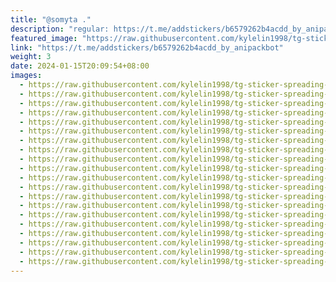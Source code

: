 ```yaml
---
title: "@somyta ."
description: "regular: https://t.me/addstickers/b6579262b4acdd_by_anipackbot"
featured_image: "https://raw.githubusercontent.com/kylelin1998/tg-sticker-spreading-worldwide-images/main/img/9dc46fc4-58e4-4b41-b5e2-efb6f14af18e.jpg"
link: "https://t.me/addstickers/b6579262b4acdd_by_anipackbot"
weight: 3
date: 2024-01-15T20:09:54+08:00
images:
  - https://raw.githubusercontent.com/kylelin1998/tg-sticker-spreading-worldwide-images/main/img/9dc46fc4-58e4-4b41-b5e2-efb6f14af18e.jpg
  - https://raw.githubusercontent.com/kylelin1998/tg-sticker-spreading-worldwide-images/main/img/bfaa29c2-b1df-46f8-b36c-7c36933ce46f.jpg
  - https://raw.githubusercontent.com/kylelin1998/tg-sticker-spreading-worldwide-images/main/img/202dad4e-c6ab-4d9a-a597-1c5058e8897c.jpg
  - https://raw.githubusercontent.com/kylelin1998/tg-sticker-spreading-worldwide-images/main/img/5513634a-5384-4f3a-87cf-ef640ff90dee.jpg
  - https://raw.githubusercontent.com/kylelin1998/tg-sticker-spreading-worldwide-images/main/img/a44aefc0-6bd8-4827-953f-e510406b2b97.jpg
  - https://raw.githubusercontent.com/kylelin1998/tg-sticker-spreading-worldwide-images/main/img/cc6ddcc5-9eb4-4025-9e50-f32a2de4c8b4.jpg
  - https://raw.githubusercontent.com/kylelin1998/tg-sticker-spreading-worldwide-images/main/img/2a4f5afe-7b71-46c6-846f-d552edcd34a6.jpg
  - https://raw.githubusercontent.com/kylelin1998/tg-sticker-spreading-worldwide-images/main/img/3318fbb0-2977-4e1d-bf52-0bec2fd1ff5e.jpg
  - https://raw.githubusercontent.com/kylelin1998/tg-sticker-spreading-worldwide-images/main/img/c6348468-c365-407b-9b91-8df1c453caae.jpg
  - https://raw.githubusercontent.com/kylelin1998/tg-sticker-spreading-worldwide-images/main/img/3eb799db-21b6-4e5a-a1df-617977a172ce.jpg
  - https://raw.githubusercontent.com/kylelin1998/tg-sticker-spreading-worldwide-images/main/img/8ca6e2ec-fb16-40b7-b8b0-687ff51b67b2.jpg
  - https://raw.githubusercontent.com/kylelin1998/tg-sticker-spreading-worldwide-images/main/img/f73de361-56b6-435f-bb50-f07a944fa0fb.jpg
  - https://raw.githubusercontent.com/kylelin1998/tg-sticker-spreading-worldwide-images/main/img/b81e9184-3ccf-47e2-a0d2-0993f0b23399.jpg
  - https://raw.githubusercontent.com/kylelin1998/tg-sticker-spreading-worldwide-images/main/img/410adbf5-0096-40e5-8048-49c7620daac7.jpg
  - https://raw.githubusercontent.com/kylelin1998/tg-sticker-spreading-worldwide-images/main/img/b9f22cdf-13b6-4148-8756-4427c4446a5f.jpg
  - https://raw.githubusercontent.com/kylelin1998/tg-sticker-spreading-worldwide-images/main/img/a17c159b-60a9-48ca-938b-a5c5845f2254.jpg
  - https://raw.githubusercontent.com/kylelin1998/tg-sticker-spreading-worldwide-images/main/img/6743b1a4-5699-4169-9163-a243729512e8.jpg
  - https://raw.githubusercontent.com/kylelin1998/tg-sticker-spreading-worldwide-images/main/img/3c127ed3-2b6a-4917-bc9c-1b33bd0b11a4.jpg
  - https://raw.githubusercontent.com/kylelin1998/tg-sticker-spreading-worldwide-images/main/img/ad60590b-4024-43e0-a7d7-3015be1c1f79.jpg
  - https://raw.githubusercontent.com/kylelin1998/tg-sticker-spreading-worldwide-images/main/img/9d595a83-8f73-4714-b59a-b44b3fea2def.jpg
---
```

